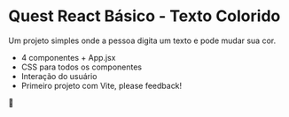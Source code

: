 # Quest React Básico - Texto Colorido

Um projeto simples onde a pessoa digita um texto e pode mudar sua cor.

- 4 componentes + App.jsx
- CSS para todos os componentes
- Interação do usuário
- Primeiro projeto com Vite, please feedback!

🦉